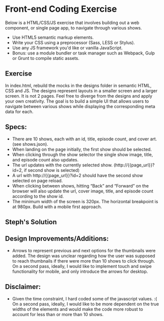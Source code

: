 # Front-end Coding Exercise

Below is a HTML/CSS/JS exercise that involves building out a web component, or single page app, to navigate through various shows.

- Use HTML5 semantic markup elements.
- Write your CSS using a preprocessor (Sass, LESS or Stylus).
- Use any JS framework you'd like or vanilla JavaScript.
- Bonus: use a module bundler or task manager such as Webpack, Gulp or Grunt to compile static assets.

## Exercise
In index.html, rebuild the mocks in the designs folder in semantic HTML, CSS and JS. The designs represent layouts in a smaller screen and a larger screen. It is not 2 pages. Feel free to diverge from the designs and apply your own creativity. The goal is to build a simple UI that allows users to navigate between various shows while displaying the corresponding meta data for each.

## Specs:
- There are 10 shows, each with an id, title, episode count, and cover art. (see shows.json).
- When landing on the page initially, the first show should be selected.
- When clicking through the show selector the single show image, title, and episode count also updates.
- The url updates with the currently selected show. (http://{{page_url}}?id=2, if second show is selected)
- A url with http://{{page_url}}?id=2 should have the second show selected on page reload.
- When clicking between shows, hitting “Back” and “Forward” on the browser will also update the url, cover image, title, and episode count according to the show id.
- The minimum width of the screen is 320px. The horizontal breakpoint is at 980px. Build with a mobile first approach.


## Steph's Solution

## Design Improvements/Additions:
- Arrows to represent previous and next options for the thumbnails were added. The design was unclear regarding how the user was supposed to reach thumbnails if there were more than 10 shows to click through. On a second pass, ideally, I would like to implement touch and swipe functionality for mobile, and only introduce the arrows for desktop.

## Disclaimer:
- Given the time constraint, I hard coded some of the javascript values. :( On a second pass, ideally, I would like to be more dependent on the true widths of the elements and would make the code more robust to account for less than or more than 10 shows.
